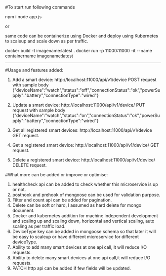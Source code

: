 #To start run following commands

npm i
node app.js

or 


same code can be containerize using Docker and deploy using Kubernetes to scaleup and scale down as per traffic.

docker build -t imagename:latest .
docker run -p 11000:11000 -it --name containername imagename:latest


------------------------------------------------------------------------------------------------------

#Usage and features added:

1. Add a smart device:
http://localhost:11000/api/v1/device POST request with sample body {"deviceName":"watch","status":"off","connectionStatus":"ok","powerSupply":"battery","connectionType":"wired"}

2. Update a smart device:
http://localhost:11000/api/v1/device/<deviceID> PUT request with sample body {"deviceName":"watch","status":"on","connectionStatus":"ok","powerSupply":"battery","connectionType":"wired"}

3. Get all registered smart devices:
http://localhost:11000/api/v1/device GET request.

4. Get a registered smart device:
http://localhost:11000/api/v1/device/<deviceID> GET request.

5. Delete a registered smart device:
http://localhost:11000/api/v1/device/<deviceID> DELETE request.



#What more can be added or improve or optimise:

1. healthcheck api can be added to check whether this microservice is up or not.
2. posthook and prehook of mongoose can be used for validation purpose.
3. Filter and count api can be added for pagination.
4. Delete can be soft or hard, I assumed as hard delete for mongo document.
5. Docker and kubernetes addition for machine independent development and scaling up and scaling down, horizontal and vertical scaling, auto scaling as per traffic load.
6. DeviceType key can be added in mongoose schema so that later it will be easy to scaleup or have different microservice for different deviceType.
7. Ability to add many smart devices at one api call, it will reduce I/O requests.
8. Ability to delete many smart devices at one api call,it will reduce I/O requests.
9. PATCH http api can be added if few fields will be updated.

